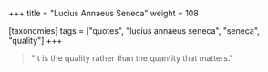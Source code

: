 +++
title = "Lucius Annaeus Seneca"
weight = 108

[taxonomies]
tags = ["quotes", "lucius annaeus seneca", "seneca", "quality"]
+++

> "It is the quality rather than the quantity that matters."

